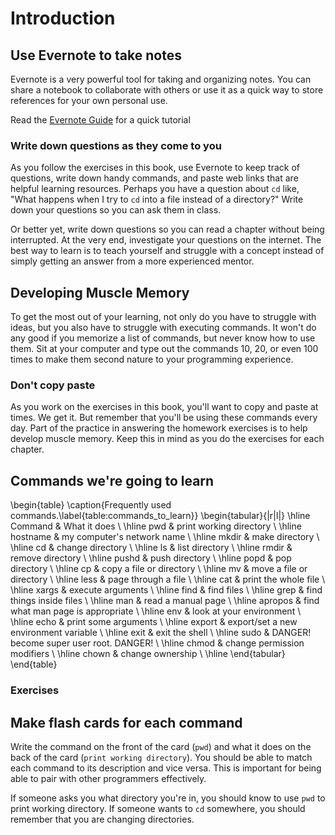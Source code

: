 # Introduction

## Use Evernote to take notes

Evernote is a very powerful tool for taking and organizing notes. You can share
a notebook to collaborate with others or use it as a quick way to store references
for your own personal use.

Read the [Evernote Guide](https://evernote.com/evernote/guide/mac/#1) for a quick tutorial

### Write down questions as they come to you

As you follow the exercises in this book, use Evernote to keep track of questions,
write down handy commands, and paste web links that are helpful learning resources.
Perhaps you have a question about `cd` like, "What happens when I try to `cd` into
a file instead of a directory?" Write down your questions so you can ask them in
class.

Or better yet, write down questions so you can read a chapter without being
interrupted. At the very end, investigate your questions on the internet. The best
way to learn is to teach yourself and struggle with a concept instead of simply
getting an answer from a more experienced mentor.

## Developing Muscle Memory

To get the most out of your learning, not only do you have to struggle with ideas,
but you also have to struggle with executing commands. It won't do any good if you
memorize a list of commands, but never know how to use them. Sit at your computer
and type out the commands 10, 20, or even 100 times to make them second nature
to your programming experience.

### Don't copy paste

As you work on the exercises in this book, you'll want to copy and paste at times.
We get it. But remember that you'll be using these commands every day. Part of the
practice in answering the homework exercises is to help develop muscle memory. Keep
this in mind as you do the exercises for each chapter.

## Commands we're going to learn

\begin{table}
\caption{Frequently used commands.\label{table:commands_to_learn}}
\begin{tabular}{|r|l|}
  \hline
  Command & What it does \\
  \hline
  pwd & print working directory \\
  \hline
  hostname & my computer's network name \\
  \hline
  mkdir & make directory \\
  \hline
  cd & change directory \\
  \hline
  ls & list directory \\
  \hline
  rmdir & remove directory \\
  \hline
  pushd & push directory \\
  \hline
  popd & pop directory \\
  \hline
  cp & copy a file or directory \\
  \hline
  mv & move a file or directory \\
  \hline
  less & page through a file \\
  \hline
  cat & print the whole file \\
  \hline
  xargs & execute arguments \\
  \hline
  find & find files \\
  \hline
  grep & find things inside files \\
  \hline
  man & read a manual page \\
  \hline
  apropos & find what man page is appropriate \\
  \hline
  env & look at your environment \\
  \hline
  echo & print some arguments \\
  \hline
  export & export/set a new environment variable \\
  \hline
  exit & exit the shell \\
  \hline
  sudo & DANGER! become super user root. DANGER! \\
  \hline
  chmod & change permission modifiers \\
  \hline
  chown & change ownership \\
  \hline
\end{tabular}
\end{table}

### Exercises

## Make flash cards for each command

Write the command on the front of the card (`pwd`) and what it does on the back
of the card (`print working directory`). You should be able to match each command
to its description and vice versa. This is important for being able to pair with
other programmers effectively.

If someone asks you what directory you're in, you should know to use `pwd` to
print working directory. If someone wants to `cd` somewhere, you should remember
that you are changing directories.
